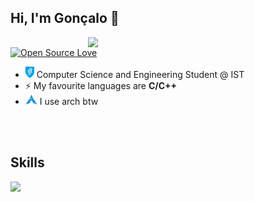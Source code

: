 ## Hi, I'm Gonçalo 👋

<img align='right' src="https://github-readme-stats.vercel.app/api/top-langs/?username=goncrust&layout=compact&theme=blueberry&hide_border=true" width="380">

[![Open Source Love](https://badges.frapsoft.com/os/v1/open-source.png?v=103)](https://github.com/ellerbrock/open-source-badges/)

- <img src="https://raw.githubusercontent.com/goncrust/goncrust/main/IST_Logo.png" width="14" height="18"> Computer Science and Engineering Student @ IST
- ⚡ My favourite languages are **C/C++**
- <img src="https://raw.githubusercontent.com/goncrust/goncrust/main/arch.svg" width="19" height="16"> I use arch btw

<br></br>

## Skills

<img align='left' src="https://skillicons.dev/icons?i=linux,c,cpp,java,py,git,vim,arduino,raspberrypi,html,css,js&perline=9" width="500">

<br></br>
<br></br>

<!---
<details>
  <summary>Additional Info</summary>
  
  - [SchoolProjects](https://github.com/goncrust/SchoolProjects) - to avoid fraud this repo becomes private while a project for evaluation is ongoing
</details>

<img align='right' src="https://raw.githubusercontent.com/goncrust/goncrust/main/mario.gif" width="230">

### Working on

[![My Skills](https://skillicons.dev/icons?i=ts,react,docker,blender,gtk,unreal,kubernetes,bots,sqlite)](https://skillicons.dev)
-->
